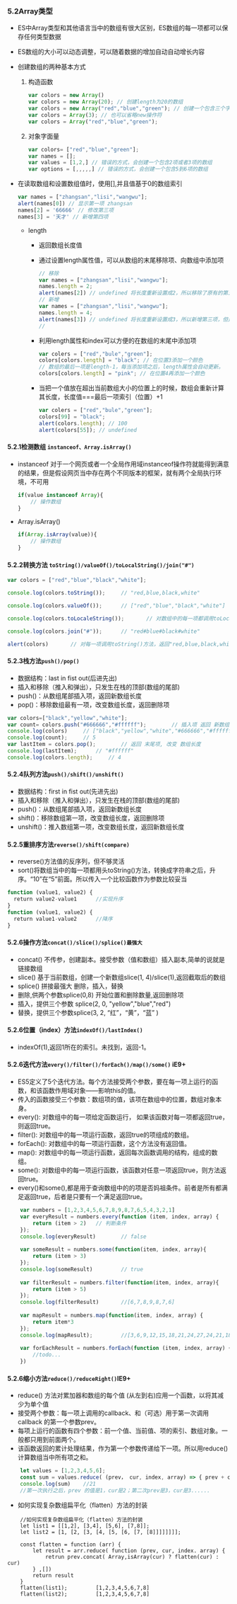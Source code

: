 ### 5.2Array类型
- ES中Array类型和其他语言当中的数组有很大区别，ES数组的每一项都可以保存任何类型数据
- ES数组的大小可以动态调整，可以随着数据的增加自动自动增长内容
- 创建数组的两种基本方式

    1. 构造函数
	
		```javascript
		var colors = new Array()
		var colors = new Array(20); // 创建length为20的数组
		var colors = new Array("red","blue","green"); // 创建一个包含三个字符串值的数组
		var colors = Array(3); // 也可以省略new操作符
		var colors = Array("red","blue","green");
		```
		
    2. 对象字面量
	
		```javascript
		var colors= ["red","blue","green"];
		var names = [];
		var values = [1,2,] // 错误的方式，会创建一个包含2项或者3项的数组
		var options = [,,,,,] // 错误的方式，会创建一个包含5到6项的数组
		```
		
- 在读取数组和设置数组值时，使用[],并且值基于0的数组索引

	```javascript
	var names = ["zhangsan","lisi","wangwu"];
	alert(names[0]) // 显示第一项 zhangsan
	names[2] = '66666' // 修改第三项
	names[3] = '天才' // 新增第四项
	```
	
	- length 
	
        - 返回数组长度值
		
        - 通过设置length属性值，可以从数组的末尾移除项、向数组中添加项
		
            ```javascript
			// 移除
			var names = ["zhangsan","lisi","wangwu"];
			names.length = 2; 
			alert(names[2]) // undefined 将长度重新设置成2，所以移除了原有的第三项
			// 新增
			var names = ["zhangsan","lisi","wangwu"];
			names.length = 4; 
			alert(names[3]) // undefined 将长度重新设置成3，所以新增第三项，但是没有值所以为undefined
			//
            ```   
			
        - 利用length属性和index可以方便的在数组的末尾中添加项
		
            ```javascript
			var colers = ["red","bule","green"];
			colors[colors.length] = "black"; // 在位置3添加一个颜色
			// 数组的最后一项是length-1，每当添加项之后，length属性会自动更新。
			colors[colors.length] = "pink"; // 在位置4再添加一个颜色
            ```
			
        - 当把一个值放在超出当前数组大小的位置上的时候，数组会重新计算其长度，长度值===最后一项索引（位置）+1
		
            ```javascript
			var colers = ["red","bule","green"];
			colors[99] = "black";
			alert(colors.length); // 100     
			alert(colors[55]); // undefined       
           ```
		   
#### 5.2.1检测数组 `instanceof、Array.isArray()`

- instanceof 对于一个网页或者一个全局作用域instanceof操作符就能得到满意的结果，但是假设网页当中存在两个不同版本的框架，就有两个全局执行环境，不可用
    
	```javascript
	if(value instanceof Array){
		// 操作数组
	}
    ```
	
- Array.isArray()

    ```javascript
	if(Array.isArray(value)){
		// 操作数组
	}
    ```

#### 5.2.2转换方法 `toString()/valueOf()/toLocalString()/join("#")`

```javascript
var colors = ["red","blue","black","white"];

console.log(colors.toString());		// "red,blue,black,white"

console.log(colors.valueOf());		// ["red","blue","black","white"]

console.log(colors.toLocaleString());		// 对数组中的每一项都调用toLocaleString(),返回 "red,blue,black,white"

console.log(colors.join("#"));		// "red#blue#black#white"

alert(colors)		// 对每一项调用toString()方法，返回"red,blue,black,white"
```

#### 5.2.3栈方法`push()/pop()`

- 数据结构：last in fist out(后进先出)
- 插入和移除（推入和弹出），只发生在栈的顶部(数组的尾部)
- push()：从数组尾部插入项，返回新数组长度
- pop()：移除数组最有一项，改变数组长度，返回删除项

```javascript
var colors=["black","yellow","white"];
var count= colors.push("#666666","#ffffff");		// 插入项 返回 新数组长度
console.log(colors)		// ["black","yellow","white","#666666","#ffffff"]
console.log(count);		// 5
var lastItem = colors.pop();		// 返回 末尾项, 改变 数组长度
console.log(lastItem);		// "#ffffff"
console.log(colors.length);		// 4	
```

#### 5.2.4队列方法`push()/shift()/unshift()`

- 数据结构：first in fist out(先进先出)
- 插入和移除（推入和弹出），只发生在栈的顶部(数组的尾部)
- push()：从数组尾部插入项，返回新数组长度
- shift()：移除数组第一项，改变数组长度，返回删除项
- unshift()：推入数组第一项，改变数组长度，返回新数组长度

#### 5.2.5重排序方法`reverse()/shift(compare)`

- reverse()方法值的反序列，但不够灵活
- sort()将数组当中的每一项都用头toString()方法，转换成字符串之后，升序。“10”在“5”前面。所以传入一个比较函数作为参数比较妥当

```javascript
function (value1, value2) {
  return value2-value1		//实现升序 
}
function (value1, value2) {
  return value1-value2		//降序 
}
```

#### 5.2.6操作方法`concat()/slice()/splice()最强大`

- concat() 不传参，创建副本。接受参数（值和数组）插入副本,简单的说就是链接数组
- slice() 基于当前数组，创建一个新数组slice(1, 4)/slice(1),返回截取后的数组
- splice() 拼接最强大 删除，插入，替换
 - 删除,供两个参数splice(0,8) 开始位置和删除数量,返回删除项
 - 插入，提供三个参数 splice(2, 0, "yellow","blue","red")
 - 替换，提供三个参数splice(3, 2, “红”，“黄”，“蓝” )
 
#### 5.2.6位置（index）方法`indexOf()/lastIndex()`

- indexOf(1),返回1所在的索引。未找到，返回-1。

#### 5.2.6迭代方法`every()/filter()/forEach()/map()/some()` iE9+
- ES5定义了5个迭代方法。每个方法接受两个参数，要在每一项上运行的函数，和该函数作用域对象——影响this的值。
- 传入的函数接受三个参数：数组项的值，该项在数组中的位置，数组对象本身。
- every(): 对数组中的每一项给定函数运行， 如果该函数对每一项都返回true，则返回true。
- filter(): 对数组中的每一项运行函数，返回true的项组成的数组。
- forEach(): 对数组中的每一项运行函数，这个方法没有返回值。
- map(): 对数组中的每一项运行函数，返回每次函数调用的结构，组成的数组。
- some(): 对数组中的每一项运行函数，该函数对任意一项返回true，则方法返回true。
- every()和some(),都是用于查询数组中的的项是否妈祖条件。前者是所有都满足返回true，后者是只要有一个满足返回true。

```javascript
	var numbers = [1,2,3,4,5,6,7,8,9,8,7,6,5,4,3,2,1]
	var everyResult = numbers.every(function (item, index, array) {
		return (item > 2)	// 判断条件 
	});
	console.log(everyResult)		// false
	
	var someResult = numbers.some(function(item, index, array){
		return (item > 3)
	});
	console.log(someResult)			// true
	
	var filterResult = numbers.filter(function(item, index, array){
		return (item > 5)
	});
	console.log(filterResult)		//[6,7,8,9,8,7,6]
	
	var mapResult = numbers.map(function(item, index, array) {
		return item*3
	});
	console.log(mapResult);			//[3,6,9,12,15,18,21,24,27,24,21,18,15,12,9,6,3]
	
	var forEachResult = numbers.forEach(function (item, index, array) {
		//todo...
	})
```

#### 5.2.6缩小方法`reduce()/reduceRight()`IE9+
- reduce() 方法对累加器和数组的每个值 (从左到右)应用一个函数，以将其减少为单个值
- 接受两个参数：每一项上调用的callback、和（可选）用于第一次调用 callback 的第一个参数prev。
- 每项上运行的函数有四个参数：前一个值、当前值、项的索引、数组对象。一般都只用到前面两个。
- 该函数返回的累计处理结果，作为第一个参数传递给下一项。所以用reduce() 计算数组当中所有项之和。
```javascript
	let values = [1,2,3,4,5,6];	
	const sum = values.reduce( (prev， cur, index, array) => { prev + cur }, 1）;
	console.log(sum)	//21
	//第一次执行之后，prev 的值是1，cur是2；第二次prev是3，cur是3......
```

- 如何实现复杂数组扁平化（flatten）方法的封装
```javascipt
	//如何实现复杂数组扁平化（flatten）方法的封装	
	let list1 = [[1,2], [3,4], [5,6], [7,8]];
	let list2 = [1, [2, [3, [4, [5, [6, [7, [8]]]]]]]];
	
	const flatten = function (arr) {
		let result = arr.reduce( function (prev, cur, index. array) {
			retrun prev.concat( Array,isArray(cur) ? flatten(cur) : cur)
		} ,[])	
		return result
	}
	flatten(list1);			[1,2,3,4,5,6,7,8]
	flatten(list2);			[1,2,3,4,5,6,7,8]
```
 
 
 
 
 
